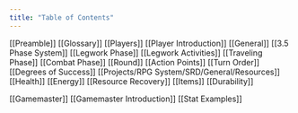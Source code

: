 ```yaml
---
title: "Table of Contents"
---
```

[[Preamble]]
[[Glossary]]
[[Players]]
	[[Player Introduction]]
[[General]]
	[[3.5 Phase System]]
		[[Legwork Phase]]
			[[Legwork Activities]]
		[[Traveling Phase]]
		[[Combat Phase]]
			[[Round]]
			[[Action Points]]
			[[Turn Order]]
	[[Degrees of Success]]
	[[Projects/RPG System/SRD/General/Resources]]
		[[Health]]
		[[Energy]]
		[[Resource Recovery]]
	[[Items]]
		[[Durability]]
		
[[Gamemaster]]
	[[Gamemaster Introduction]]
	[[Stat Examples]]
	